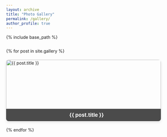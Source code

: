```yaml
---
layout: archive
title: "Photo Gallery"
permalink: /gallery/
author_profile: true
---
```


{% include base_path %}

<div class="gallery-index">
  {% for post in site.gallery %}
    <div class="gallery-item">
      <a href="{{ base_path }}{{ post.url }}" class="gallery-link">
        <div class="gallery-image-container">
          <img src="{{ base_path }}/images/gallery/{{ post.header.teaser }}" alt="{{ post.title }}" class="gallery-image">
        </div>
        <h2 class="gallery-title">{{ post.title }}</h2>
      </a>
    </div>
  {% endfor %}
</div>

<style>
  .gallery-index {
    display: grid;
    grid-template-columns: repeat(auto-fill, minmax(250px, 1fr));
    grid-gap: 20px;
    margin-top: 2em;
  }
  
  .gallery-item {
    position: relative;
    overflow: hidden;
    border-radius: 8px;
    box-shadow: 0 4px 8px rgba(0,0,0,0.1);
    transition: transform 0.3s ease, box-shadow 0.3s ease;
  }
  
  .gallery-item:hover {
    transform: translateY(-5px);
    box-shadow: 0 8px 16px rgba(0,0,0,0.2);
  }
  
  .gallery-image-container {
    width: 100%;
    height: 200px;
    overflow: hidden;
  }
  
  .gallery-image {
    width: 100%;
    height: 100%;
    object-fit: cover;
    transition: transform 0.5s ease;
  }
  
  .gallery-item:hover .gallery-image {
    transform: scale(1.05);
  }
  
  .gallery-title {
    padding: 10px;
    margin: 0;
    font-size: 1.2em;
    text-align: center;
    background: rgba(0,0,0,0.7);
    color: white;
    position: absolute;
    bottom: 0;
    width: 100%;
  }
  
  .gallery-link {
    text-decoration: none;
    color: inherit;
    display: block;
    height: 100%;
  }
</style>

